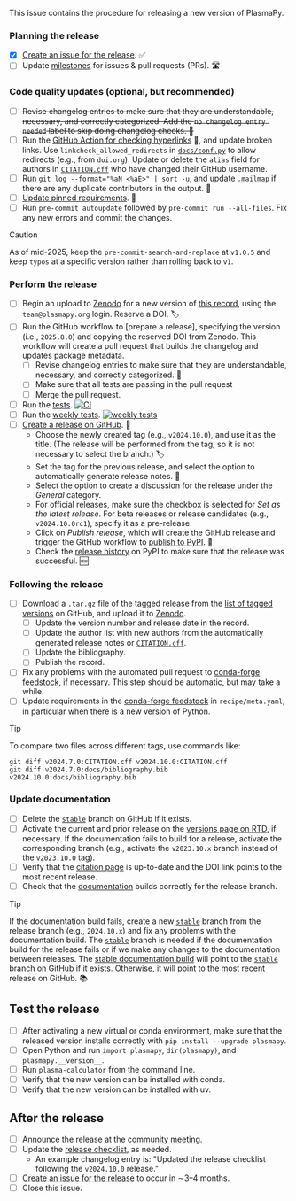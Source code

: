 This issue contains the procedure for releasing a new version of PlasmaPy.

### Planning the release

- [x] [Create an issue for the release]. ✅
- [ ] Update [milestones] for issues & pull requests (PRs). 🛣️

### Code quality updates (optional, but recommended)

- [ ] ~~Revise changelog entries to make sure that they are understandable, necessary, and correctly categorized. Add the `no changelog entry needed` label to skip doing changelog checks. 📜~~
- [ ] Run the [GitHub Action for checking hyperlinks] 🔗, and update broken links. Use `linkcheck_allowed_redirects` in [`docs/conf.py`] to allow redirects (e.g., from `doi.org`). Update or delete the `alias` field for authors in [`CITATION.cff`] who have changed their GitHub username.
- [ ] Run `git log --format="%aN <%aE>" | sort -u`, and update [`.mailmap`] if there are any duplicate contributors in the output. 📧
- [ ] [Update pinned requirements]. 📍
- [ ] Run `pre-commit autoupdate` followed by `pre-commit run --all-files`. Fix any new errors and commit the changes.

> [!CAUTION]
> As of mid-2025, keep the `pre-commit-search-and-replace` at `v1.0.5` and keep `typos` at a specific version rather than rolling back to `v1`.

### Perform the release

- [ ] Begin an upload to [Zenodo] for a new version of [this record], using the `team@plasmapy.org` login. Reserve a DOI. 🏷️
- [ ] Run the GitHub workflow to [prepare a release], specifying the version (i.e., `2025.8.0`) and copying the reserved DOI from Zenodo. This workflow will create a pull request that builds the changelog and updates package metadata.
  - [ ] Revise changelog entries to make sure that they are understandable, necessary, and correctly categorized. 📜
  - [ ] Make sure that all tests are passing in the pull request 
  - [ ] Merge the pull request.
- [ ] Run the [tests]. [![CI](https://github.com/PlasmaPy/PlasmaPy/actions/workflows/tests.yml/badge.svg?branch=main)](https://github.com/PlasmaPy/PlasmaPy/actions/workflows/tests.yml)
- [ ] Run the [weekly tests]. [![weekly tests](https://github.com/PlasmaPy/PlasmaPy/actions/workflows/weekly.yml/badge.svg?branch=main)](https://github.com/PlasmaPy/PlasmaPy/actions/workflows/weekly-tests.yml)
- [ ] [Create a release on GitHub]. 🚀
  - Choose the newly created tag (e.g., `v2024.10.0`), and use it as the title. (The release will be performed from the tag, so it is not necessary to select the branch.) 🏷️
  - Set the tag for the previous release, and select the option to automatically generate release notes. 📜
  - Select the option to create a discussion for the release under the _General_ category.
  - For official releases, make sure the checkbox is selected for _Set as the latest release_. For beta releases or release candidates (e.g., `v2024.10.0rc1`), specify it as a pre-release.
  - Click on _Publish release_, which will create the GitHub release and trigger the GitHub workflow to [publish to PyPI]. 🚀
  - Check the [release history] on PyPI to make sure that the release was successful. 🆕

### Following the release

- [ ] Download a `.tar.gz` file of the tagged release from the [list of tagged versions] on GitHub, and upload it to [Zenodo].
  - [ ] Update the version number and release date in the record.
  - [ ] Update the author list with new authors from the automatically generated release notes or [`CITATION.cff`].
  - [ ] Update the bibliography.
  - [ ] Publish the record.
- [ ] Fix any problems with the automated pull request to [conda-forge feedstock], if necessary. This step should be automatic, but may take a while.
- [ ] Update requirements in the [conda-forge feedstock] in `recipe/meta.yaml`, in particular when there is a new version of Python.

> [!TIP]
> To compare two files across different tags, use commands like:
>
> ```shell
> git diff v2024.7.0:CITATION.cff v2024.10.0:CITATION.cff
> git diff v2024.7.0:docs/bibliography.bib v2024.10.0:docs/bibliography.bib
> ```

### Update documentation

- [ ] Delete the [`stable`] branch on GitHub if it exists.
- [ ] Activate the current and prior release on the [versions page on RTD], if necessary. If the documentation fails to build for a release, activate the corresponding branch (e.g., activate the `v2023.10.x` branch instead of the `v2023.10.0` tag).
- [ ] Verify that the [citation page] is up-to-date and the DOI link points to the most recent release.
- [ ] Check that the [documentation] builds correctly for the release branch.

> [!TIP]
> If the documentation build fails, create a new [`stable`] branch from the release branch (e.g., `2024.10.x`) and fix any problems with the documentation build. The [`stable`] branch is needed if the documentation build for the release fails or if we make any changes to the documentation between releases. The [stable documentation build] will point to the [`stable`] branch on GitHub if it exists. Otherwise, it will point to the most recent release on GitHub. 📚

## Test the release

- [ ] After activating a new virtual or conda environment, make sure that the released version installs correctly with `pip install --upgrade plasmapy`.
- [ ] Open Python and run `import plasmapy`, `dir(plasmapy)`, and `plasmapy.__version__`.
- [ ] Run `plasma-calculator` from the command line.
- [ ] Verify that the new version can be installed with conda.
- [ ] Verify that the new version can be installed with uv.

## After the release

- [ ] Announce the release at the [community meeting].
- [ ] Update the [release checklist], as needed.
  - An example changelog entry is: "Updated the release checklist following the `v2024.10.0` release."
- [ ] [Create an issue for the release] to occur in ∼3–4 months.
- [ ] Close this issue.

[citation page]: https://docs.plasmapy.org/en/stable/about/citation.html
[community meeting]: https://www.plasmapy.org/meetings/weekly
[conda-forge feedstock]: https://github.com/conda-forge/plasmapy-feedstock
[create a release on github]: https://github.com/PlasmaPy/PlasmaPy/releases/new
[create an issue for the release]: https://github.com/PlasmaPy/PlasmaPy/actions/workflows/create-release-issue.yml
[documentation]: https://docs.plasmapy/org/en/stable
[github action for checking hyperlinks]: https://github.com/PlasmaPy/PlasmaPy/actions/workflows/linkcheck.yml
[list of tagged versions]: https://github.com/PlasmaPy/PlasmaPy/tags
[milestones]: https://github.com/PlasmaPy/PlasmaPy/milestones
[publish to pypi]: https://github.com/PlasmaPy/PlasmaPy/blob/main/.github/workflows/publish-to-pypi.yml
[release checklist]: https://github.com/PlasmaPy/PlasmaPy/tree/main/.github/content/release-checklist.md
[release history]: https://pypi.org/project/plasmapy/#history
[stable documentation build]: https://docs.plasmapy.org/en/stable
[tests]: https://github.com/PlasmaPy/PlasmaPy/actions/workflows/tests.yml
[this record]: https://zenodo.org/doi/10.5281/zenodo.6774349
[update pinned requirements]: https://github.com/PlasmaPy/PlasmaPy/actions/workflows/update-pinned-reqs.yml
[versions page on rtd]: https://readthedocs.org/projects/plasmapy/versions/
[weekly tests]: https://github.com/PlasmaPy/PlasmaPy/actions/workflows/weekly.yml
[zenodo]: https://zenodo.org/me/uploads
[`.mailmap`]: https://github.com/PlasmaPy/PlasmaPy/blob/main/.mailmap
[`citation.cff`]: https://github.com/PlasmaPy/PlasmaPy/blob/main/CITATION.cff
[`docs/conf.py`]: https://github.com/PlasmaPy/PlasmaPy/blob/main/docs/conf.py
[`stable`]: https://github.com/PlasmaPy/PlasmaPy/tree/stable
